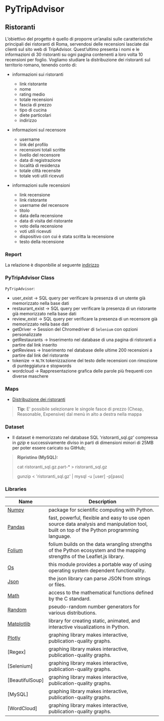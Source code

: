 # PyTripAdvisor
## Ristoranti
L’obiettivo del progetto è quello di proporre un’analisi sulle caratteristiche principali dei ristoranti
di Roma, servendosi delle recensioni lasciate dai clienti sul sito web di TripAdvisor. Quest’ultimo
presenta i nomi e le informazioni di 30 ristoranti su ogni pagina contenenti a loro volta 10 recensioni
per foglio. Vogliamo studiare la distribuzione dei ristoranti sul territorio romano, tenendo conto
di:
* informazioni sui ristoranti
  * link ristorante
  * nome
  * rating medio 
  * totale recensioni
  * fascia di prezzo
  * tipo di cucina
  * diete particolari
  * indirizzo

* informazioni sul recensore
  * username
  * link del profilo
  * recensioni totali scritte
  * livello del recensore
  * data di registrazione
  * località di residenza
  * totale città recensite
  * totale voti utili ricevuti

* informazioni sulle recensioni
  * link recensione
  * link ristorante
  * username del recensore
  * titolo
  * data della recensione
  * data di visita del ristorante
  * voto della recensione
  * voti utili ricevuti
  * dispositivo con cui è stata scritta la recensione
  * testo della recensione

### Report
La relazione è disponbilie al seguente [indirizzo](https://github.com/MatteoFasulo/PyTripAdvisor/blob/main/PyTripAdvisor_Report.pdf)

### PyTripAdvisor Class
`PyTripAdvisor`:
* user_exist -> SQL query per verificare la presenza di un utente già memorizzato nella base dati
* restaurant_exist -> SQL query per verificare la presenza di un ristorante già memorizzato nella base dati
* review_exist -> SQL query per verificare la presenza di un recensore già memorizzato nella base dati
* getDriver -> Session del Chromedriver di `Selenium` con opzioni personalizzate
* getRestaurants -> Inserimento nel database di una pagina di ristoranti a partire dal link inserito
* getReviews -> Inserimento nel database delle ultime 200 recensioni a partire dal link del ristorante
* tokenize -> `NLTK` tokenizzazione del testo delle recensioni con rimozione di punteggiatura e stopwords
* wordcloud -> Rappresentazione grafica delle parole più frequenti con diverse maschere

### Maps
* [Distribuzione dei ristoranti](https://matteofasulo.github.io/PyTripAdvisor/mappa.html)
> **Tip:** E' possibile selezionare le singole fasce di prezzo (Cheap, Reasonable, Expensive) dal menù in alto a destra nella mappa

### Dataset
- Il dataset è memorizzato nel database SQL 'ristoranti_sql.gz' compressa in *gzip* e successivamente diviso in parti di dimensioni minori di 25MB per poter essere caricato su GitHub;
> **Ripristino (MySQL):** 
> 
> cat ristoranti_sql.gz.part-* > ristoranti_sql.gz
> 
> gunzip < 'ristoranti_sql.gz' | mysql -u [user] -p[pass]


### Libraries

| Name | Description |
| ------------- | ------------------------------ |
| [Numpy] | package for scientific computing with Python.
| [Pandas]| fast, powerful, flexible and easy to use open source data analysis and manipulation tool, built on top of the Python programming language.
| [Folium]| folium builds on the data wrangling strengths of the Python ecosystem and the mapping strengths of the Leaflet.js library.
| [Os]| this module provides a portable way of using operating system dependent functionality.
| [Json]| the json library can parse JSON from strings or files.
| [Math]| access to the mathematical functions defined by the C standard.
| [Random]| pseudo-random number generators for various distributions.
| [Matplotlib]| library for creating static, animated, and interactive visualizations in Python.
| [Plotly]| graphing library makes interactive, publication-quality graphs.
| [Regex]| graphing library makes interactive, publication-quality graphs.
| [Selenium]| graphing library makes interactive, publication-quality graphs.
| [BeautifulSoup]| graphing library makes interactive, publication-quality graphs.
| [MySQL]| graphing library makes interactive, publication-quality graphs.
| [WordCloud]| graphing library makes interactive, publication-quality graphs.

[os]: <https://docs.python.org/3/library/os.html>
[json]: <https://docs.python.org/3/library/json.html>
[Numpy]: <https://numpy.org/install/>
[Pandas]: <https://pandas.pydata.org/>
[Folium]: <https://python-visualization.github.io/folium/>
[Math]: <https://docs.python.org/3/library/math.html>
[Random]: <https://docs.python.org/3/library/random.html>
[NetworkX]: <https://networkx.org/>
[PowerLaw]: <https://pypi.org/project/powerlaw/>
[EmpiricalDist]: <https://pypi.org/project/empiricaldist/>
[Matplotlib]: <https://matplotlib.org/>
[Plotly]: <https://plotly.com/python/>
[Kaleido]: <https://pypi.org/project/kaleido/>
[MPL Toolkits]: <https://matplotlib.org/stable/tutorials/toolkits/mplot3d.html>

